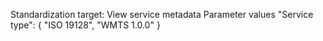Standardization target: View service metadata
Parameter values "Service type": { "ISO 19128", "WMTS 1.0.0" }

